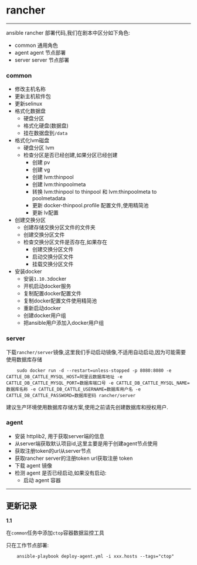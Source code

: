 # rancher

----

ansible rancher 部署代码,我们在剧本中区分如下角色:

* common 通用角色
* agent agent 节点部署
* server server 节点部署

### common

* 修改主机名称
* 更新主机软件包
* 更新selinux
* 格式化数据盘
	* 硬盘分区
	* 格式化硬盘(数据盘)
	* 挂在数据盘到`/data`
* 格式化lvm磁盘
	* 硬盘分区 lvm
	* 检查分区是否已经创建,如果分区已经创建
		* 创建 pv
		* 创建 vg
		* 创建 lvm:thinpool
		* 创建 lvm:thinpoolmeta
		* 转换 lvm:thinpool to thinpool 和 lvm:thinpoolmeta to poolmetadata
		* 更新 docker-thinpool.profile 配置文件,使用精简池
		* 更新 lv配置
* 创建交换分区
	* 创建存储交换分区文件的文件夹
	* 创建交换分区文件
	* 检查交换分区文件是否存在,如果存在
		* 创建交换分区文件
		* 启动交换分区文件
		* 挂载交换分区文件
* 安装docker 
	* 安装`1.10.3`docker
	* 开机启动docker服务
	* 复制配置docker配置文件
	* 复制docker配置文件使用精简池
	* 重新启动docker
	* 创建docker用户组
	* 把ansible用户添加入docker用户组

### server

下载`rancher/server`镜像,这里我们手动启动镜像,不适用自动启动,因为可能需要使用数据库存储
		
		sudo docker run -d --restart=unless-stopped -p 8080:8080 -e CATTLE_DB_CATTLE_MYSQL_HOST=阿里云数据库地址 -e CATTLE_DB_CATTLE_MYSQL_PORT=数据库端口号 -e CATTLE_DB_CATTLE_MYSQL_NAME=数据库名称 -e CATTLE_DB_CATTLE_USERNAME=数据库用户名 -e CATTLE_DB_CATTLE_PASSWORD=数据库密码 rancher/server

建议生产环境使用数据库存储方案,使用之前请先创建数据库和授权用户.

### agent

* 安装 httplib2, 用于获取server端的信息
* 从server端获取默认项目id,这里主要是用于创建agent节点使用
* 获取注册token的url从server节点
* 获取rancher server的注册token url获取注册 token
* 下载 agent 镜像
* 检测 agent 是否已经启动,如果没有启动:
	* 启动 agent 容器

---

## 更新记录

**1.1**

在`common`任务中添加`ctop`容器数据监控工具

只在工作节点部署:

		ansible-playbook deploy-agent.yml -i xxx.hosts --tags="ctop"